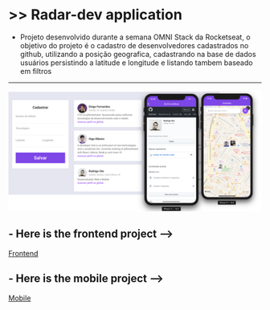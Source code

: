 # >> Radar-dev application

* Projeto desenvolvido durante a semana OMNI Stack da Rocketseat, o objetivo do projeto é o cadastro de desenvolvedores cadastrados no github, utilizando a posição geografica, cadastrando na base de dados usuários persistindo a latitude e longitude e listando tambem baseado em filtros

-------------------------------------------------------

<img alt="" src="https://github.com/lcassiol/nodejs-radar-dev/blob/master/src/assets/tudo.png?raw=true"/>


## - Here is the frontend project -->

[Frontend](https://github.com/lcassiol/reactjs-radar-dev)

## - Here is the mobile project -->

[Mobile](https://github.com/lcassiol/RN-radar-dev)

